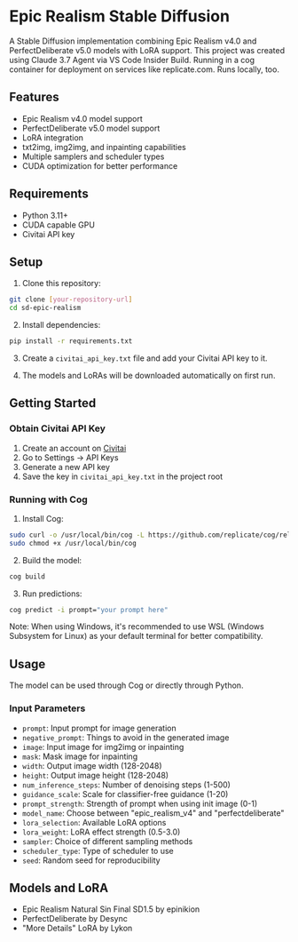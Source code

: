 # Epic Realism Stable Diffusion

A Stable Diffusion implementation combining Epic Realism v4.0 and PerfectDeliberate v5.0 models with LoRA support. This project was created using Claude 3.7 Agent via VS Code Insider Build.
Running in a cog container for deployment on services like replicate.com.
Runs locally, too. 

## Features

- Epic Realism v4.0 model support
- PerfectDeliberate v5.0 model support
- LoRA integration
- txt2img, img2img, and inpainting capabilities
- Multiple samplers and scheduler types
- CUDA optimization for better performance

## Requirements

- Python 3.11+
- CUDA capable GPU
- Civitai API key

## Setup

1. Clone this repository:
```bash
git clone [your-repository-url]
cd sd-epic-realism
```

2. Install dependencies:
```bash
pip install -r requirements.txt
```

3. Create a `civitai_api_key.txt` file and add your Civitai API key to it.

4. The models and LoRAs will be downloaded automatically on first run.

## Getting Started

### Obtain Civitai API Key
1. Create an account on [Civitai](https://civitai.com)
2. Go to Settings → API Keys
3. Generate a new API key
4. Save the key in `civitai_api_key.txt` in the project root

### Running with Cog

1. Install Cog:
```bash
sudo curl -o /usr/local/bin/cog -L https://github.com/replicate/cog/releases/latest/download/cog_`uname -s`_`uname -m`
sudo chmod +x /usr/local/bin/cog
```

2. Build the model:
```bash
cog build
```

3. Run predictions:
```bash
cog predict -i prompt="your prompt here"
```

Note: When using Windows, it's recommended to use WSL (Windows Subsystem for Linux) as your default terminal for better compatibility.

## Usage

The model can be used through Cog or directly through Python. 

### Input Parameters

- `prompt`: Input prompt for image generation
- `negative_prompt`: Things to avoid in the generated image
- `image`: Input image for img2img or inpainting
- `mask`: Mask image for inpainting
- `width`: Output image width (128-2048)
- `height`: Output image height (128-2048)
- `num_inference_steps`: Number of denoising steps (1-500)
- `guidance_scale`: Scale for classifier-free guidance (1-20)
- `prompt_strength`: Strength of prompt when using init image (0-1)
- `model_name`: Choose between "epic_realism_v4" and "perfectdeliberate"
- `lora_selection`: Available LoRA options
- `lora_weight`: LoRA effect strength (0.5-3.0)
- `sampler`: Choice of different sampling methods
- `scheduler_type`: Type of scheduler to use
- `seed`: Random seed for reproducibility

## Models and LoRA

- Epic Realism Natural Sin Final SD1.5 by epinikion
- PerfectDeliberate by Desync
- "More Details" LoRA by Lykon


